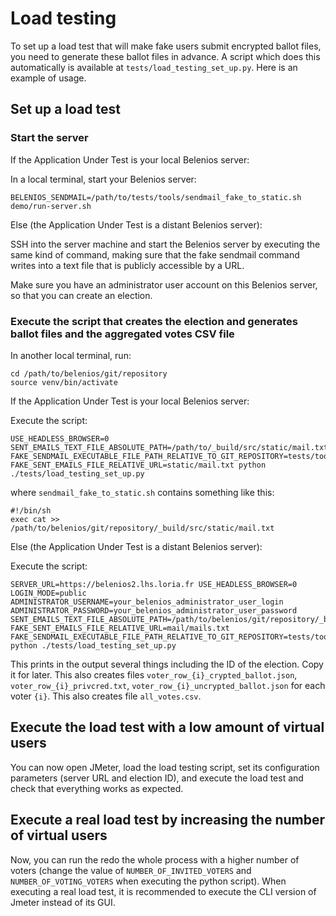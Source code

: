# Load testing

To set up a load test that will make fake users submit encrypted ballot files, you need to generate these ballot files in advance. A script which does this automatically is available at `tests/load_testing_set_up.py`. Here is an example of usage.

## Set up a load test

### Start the server

If the Application Under Test is your local Belenios server:

In a local terminal, start your Belenios server:

```
BELENIOS_SENDMAIL=/path/to/tests/tools/sendmail_fake_to_static.sh demo/run-server.sh
```

Else (the Application Under Test is a distant Belenios server):

SSH into the server machine and start the Belenios server by executing the same kind of command, making sure that the fake sendmail command writes into a text file that is publicly accessible by a URL.

Make sure you have an administrator user account on this Belenios server, so that you can create an election.

### Execute the script that creates the election and generates ballot files and the aggregated votes CSV file

In another local terminal, run:

```
cd /path/to/belenios/git/repository
source venv/bin/activate
```

If the Application Under Test is your local Belenios server:

Execute the script:

````
USE_HEADLESS_BROWSER=0 SENT_EMAILS_TEXT_FILE_ABSOLUTE_PATH=/path/to/_build/src/static/mail.txt FAKE_SENDMAIL_EXECUTABLE_FILE_PATH_RELATIVE_TO_GIT_REPOSITORY=tests/tools/sendmail_fake_to_static.sh FAKE_SENT_EMAILS_FILE_RELATIVE_URL=static/mail.txt python ./tests/load_testing_set_up.py
````

where `sendmail_fake_to_static.sh` contains something like this:

```
#!/bin/sh
exec cat >> /path/to/belenios/git/repository/_build/src/static/mail.txt
```

Else (the Application Under Test is a distant Belenios server):

Execute the script:

```
SERVER_URL=https://belenios2.lhs.loria.fr USE_HEADLESS_BROWSER=0 LOGIN_MODE=public ADMINISTRATOR_USERNAME=your_belenios_administrator_user_login ADMINISTRATOR_PASSWORD=your_belenios_administrator_user_password SENT_EMAILS_TEXT_FILE_ABSOLUTE_PATH=/path/to/belenios/git/repository/_build/src/static/mail.txt FAKE_SENT_EMAILS_FILE_RELATIVE_URL=mail/mails.txt FAKE_SENDMAIL_EXECUTABLE_FILE_PATH_RELATIVE_TO_GIT_REPOSITORY=tests/tools/sendmail_fake_to_static.sh python ./tests/load_testing_set_up.py
```

This prints in the output several things including the ID of the election. Copy it for later. This also creates files `voter_row_{i}_crypted_ballot.json`, `voter_row_{i}_privcred.txt`, `voter_row_{i}_uncrypted_ballot.json` for each voter `{i}`. This also creates file `all_votes.csv`.

## Execute the load test with a low amount of virtual users

You can now open JMeter, load the load testing script, set its configuration parameters (server URL and election ID), and execute the load test and check that everything works as expected.

## Execute a real load test by increasing the number of virtual users

Now, you can run the redo the whole process with a higher number of voters (change the value of `NUMBER_OF_INVITED_VOTERS` and `NUMBER_OF_VOTING_VOTERS` when executing the python script). When executing a real load test, it is recommended to execute the CLI version of Jmeter instead of its GUI.
